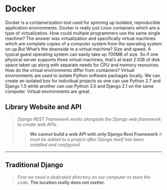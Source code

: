 # Docker
Docker is a containerization tool used for spinning up isolated, reproducible application environments.
Docker is really just Linux containers which are a type of virtualization.
How could multiple programmers use the same single machine? The answer was virtualization and specifically virtual machines which are complete copies of a computer system from the operating system on up.But What’s the downside to a virtual machine? Size and speed. A typical guest operating system can easily take up 700MB of size. So if one physical server supports three virtual machines, that’s at least 2.1GB of disk space taken up along with separate needs for CPU and memory resources.
How do the virtual environments differ from containers?
Virtual environments are used to isolate Python software packages locally. We can create an isolated box for individual projects so one can use Python 2.7 and Django 1.5 while another can use Python 3.5 and Django 2.1 on the same computer. Virtual environments are great.
## Library Website and API

> *Django REST Framework works alongside the Django web framework to create web APIs.* 
>> **We cannot build a web API with only Django Rest Framework** *it must be added to a project after Django itself has been installed and configured.*

___

## Traditional Django

> *First we need a dedicated directory on our computer to store the code.* 
> **The location really does not matter.**